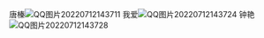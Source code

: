 唐榛![QQ图片20220712143711](https://user-images.githubusercontent.com/109054052/178630447-ee417161-89f2-45dd-9a5d-290ec49e6197.jpg)
我爱![QQ图片20220712143724](https://user-images.githubusercontent.com/109054052/178630470-736c6d9f-494c-4124-804a-09d832ed446b.jpg)
钟艳![QQ图片20220712143728](https://user-images.githubusercontent.com/109054052/178630491-a6ed23b2-080c-476f-8359-1c8f1849da4f.jpg)

